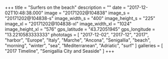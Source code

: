 +++
title = "Surfers on the beach"
description = ""
date = "2017-12-02T10:48:38.000"
image = "20171202@104838"
image_s = "20171202@104838-s"
image_width_s = "400"
image_height_s = "225"
image_xl = "20171202@104838-xl"
image_width_xl = "1024"
image_height_xl = "576"
gps_latitude = "43.72051945"
gps_longitude = "13.2210583333333"
phototags = [ "2017-12-02", "2017-12", "2017", "harbor", "Europe", "Italy", "Marche", "Ancona", "Senigallia", "beach", "morning", "winter", "sea", "Mediterranean", "Adriatic", "surf" ]
galleries = [ "2017 Timeline", "Senigallia City and Seaside" ]
+++
